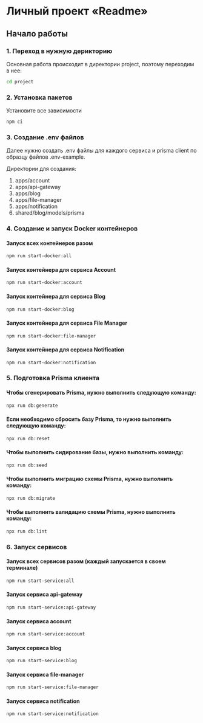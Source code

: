 # Личный проект «Readme»

## Начало работы

### 1. Переход в нужную дерикторию
Основная работа происходит в директории project, поэтому переходим в нее:
```bash
cd project
```

### 2. Установка пакетов
Установите все зависимости
```bash
npm ci
```

### 3. Создание .env файлов
Далее нужно создать .env файлы для каждого сервиса и prisma client по образцу файлов .env-example.

Директории для создания:
1. apps/account
2. apps/api-gateway
3. apps/blog
4. apps/file-manager
5. apps/notification
6. shared/blog/models/prisma


### 4. Создание и запуск Docker контейнеров

#### Запуск всех контейнеров разом
```bash
npm run start-docker:all
```

#### Запуск контейнера для сервиса Account
```bash
npm run start-docker:account
```

#### Запуск контейнера для сервиса Blog
```bash
npm run start-docker:blog
```

#### Запуск контейнера для сервиса File Manager
```bash
npm run start-docker:file-manager
```

#### Запуск контейнера для сервиса Notification
```bash
npm run start-docker:notification
```

### 5. Подготовка Prisma клиента

#### Чтобы сгенерировать Prisma, нужно выполнить следующую команду:
```bash
npx run db:generate
```

#### Если необходимо сбросить базу Prisma, то нужно выполнить следующую команду:
```bash
npx run db:reset
```

#### Чтобы выполнить сидирование базы, нужно выполнить команду:
```bash
npx run db:seed
```

#### Чтобы выполнить миграцию схемы Prisma, нужно выполнить команду:
```bash
npx run db:migrate
```

#### Чтобы выполнить валидацию схемы Prisma, нужно выполнить команду:
```bash
npx run db:lint
```

### 6. Запуск сервисов

#### Запуск всех сервисов разом (каждый запускается в своем терминале)
```bash
npm run start-service:all
```

#### Запуск сервиса api-gateway
```bash
npm run start-service:api-gateway
```

#### Запуск сервиса account
```bash
npm run start-service:account
```

#### Запуск сервиса blog
```bash
npm run start-service:blog
```

#### Запуск сервиса file-manager
```bash
npm run start-service:file-manager
```

#### Запуск сервиса notification
```bash
npm run start-service:notification
```
